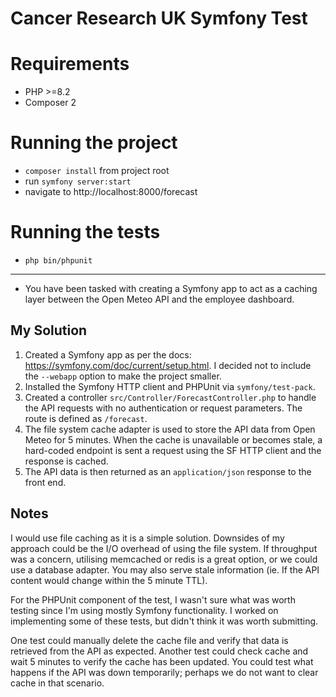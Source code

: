 # Cancer Research UK Symfony Test

# Requirements

- PHP >=8.2
- Composer 2

# Running the project

- `composer install` from project root
- run `symfony server:start`
- navigate to http://localhost:8000/forecast

# Running the tests

- `php bin/phpunit`

---

- You have been tasked with creating a Symfony app to act as a caching layer between the Open Meteo API and the employee dashboard.

## My Solution

1. Created a Symfony app as per the docs: https://symfony.com/doc/current/setup.html. I decided not to include the `--webapp` option to make the project smaller.
2. Installed the Symfony HTTP client and PHPUnit via `symfony/test-pack`.
3. Created a controller `src/Controller/ForecastController.php` to handle the API requests with no authentication or request parameters. The route is defined as `/forecast`.
4. The file system cache adapter is used to store the API data from Open Meteo for 5 minutes. When the cache is unavailable or becomes stale, a hard-coded endpoint is sent a request using the SF HTTP client and the response is cached.
5. The API data is then returned as an `application/json` response to the front end.

## Notes

I would use file caching as it is a simple solution. Downsides of my approach could be the I/O overhead of using the file system.
If throughput was a concern, utilising memcached or redis is a great option, or we could use a database adapter.
You may also serve stale information (ie. If the API content would change within the 5 minute TTL). 

For the PHPUnit component of the test, I wasn't sure what was worth testing since I'm using mostly Symfony functionality. 
I worked on implementing some of these tests, but didn't think it was worth submitting.

One test could manually delete the cache file and verify that data is retrieved from the API as expected. 
Another test could check cache and wait 5 minutes to verify the cache has been updated. 
You could test what happens if the API was down temporarily; perhaps we do not want to clear cache in that scenario. 
